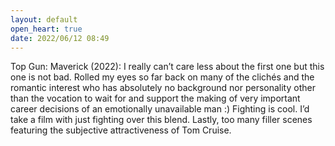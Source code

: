 ```yaml
---
layout: default
open_heart: true
date: 2022/06/12 08:49
---
```


Top Gun: Maverick (2022): I really can’t care less about the first one but this one is not bad. Rolled my eyes so far back on many of the clichés and the romantic interest who has absolutely no background nor personality other than the vocation to wait for and support the making of very important career decisions of an emotionally unavailable man :) Fighting is cool. I’d take a film with just fighting over this blend. Lastly, too many filler scenes featuring the subjective attractiveness of Tom Cruise.
